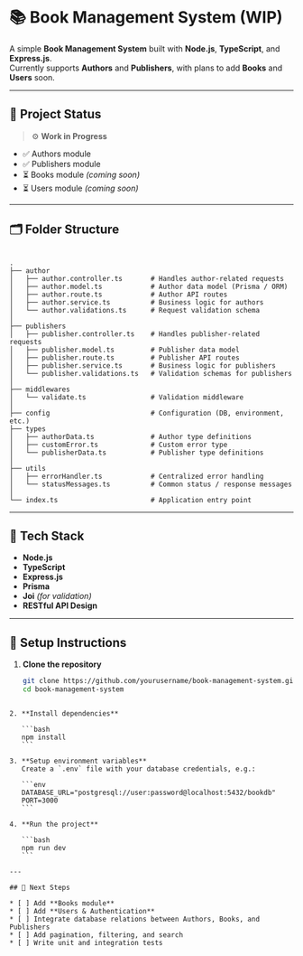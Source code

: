 # 📚 Book Management System (WIP)

A simple **Book Management System** built with **Node.js**, **TypeScript**, and **Express.js**.  
Currently supports **Authors** and **Publishers**, with plans to add **Books** and **Users** soon.

---

## 🚧 Project Status
> ⚙️ **Work in Progress**  
- ✅ Authors module  
- ✅ Publishers module  
- ⏳ Books module *(coming soon)*  
- ⏳ Users module *(coming soon)*  

---

## 🗂️ Folder Structure

```

.
├── author
│   ├── author.controller.ts       # Handles author-related requests
│   ├── author.model.ts            # Author data model (Prisma / ORM)
│   ├── author.route.ts            # Author API routes
│   ├── author.service.ts          # Business logic for authors
│   └── author.validations.ts      # Request validation schema
│
├── publishers
│   ├── publisher.controller.ts    # Handles publisher-related requests
│   ├── publisher.model.ts         # Publisher data model
│   ├── publisher.route.ts         # Publisher API routes
│   ├── publisher.service.ts       # Business logic for publishers
│   └── publisher.validations.ts   # Validation schemas for publishers
│
├── middlewares
│   └── validate.ts                # Validation middleware
│
├── config                         # Configuration (DB, environment, etc.)
├── types
│   ├── authorData.ts              # Author type definitions
│   ├── customError.ts             # Custom error type
│   └── publisherData.ts           # Publisher type definitions
│
├── utils
│   ├── errorHandler.ts            # Centralized error handling
│   └── statusMessages.ts          # Common status / response messages
│
└── index.ts                       # Application entry point

````

---

## 🧩 Tech Stack

- **Node.js**
- **TypeScript**
- **Express.js**
- **Prisma**
- **Joi** *(for validation)*
- **RESTful API Design**

---

## 🚀 Setup Instructions

1. **Clone the repository**
   ```bash
   git clone https://github.com/yourusername/book-management-system.git
   cd book-management-system
````

2. **Install dependencies**

   ```bash
   npm install
   ```

3. **Setup environment variables**
   Create a `.env` file with your database credentials, e.g.:

   ```env
   DATABASE_URL="postgresql://user:password@localhost:5432/bookdb"
   PORT=3000
   ```

4. **Run the project**

   ```bash
   npm run dev
   ```

---

## 🧠 Next Steps

* [ ] Add **Books module**
* [ ] Add **Users & Authentication**
* [ ] Integrate database relations between Authors, Books, and Publishers
* [ ] Add pagination, filtering, and search
* [ ] Write unit and integration tests
